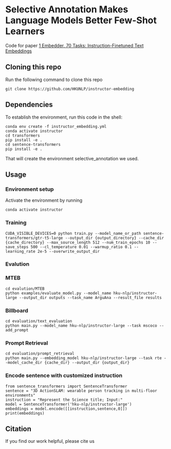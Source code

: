 # Selective Annotation Makes Language Models Better Few-Shot Learners

Code for paper [1 Embedder, 70 Tasks: Instruction-Finetuned Text Embeddings](https://github.com/HKUNLP/instructor-embedding)


## Cloning this repo
Run the following command to clone this repo
```
git clone https://github.com/HKUNLP/instructor-embedding
```

## Dependencies
To establish the environment, run this code in the shell:
```
conda env create -f instructor_embedding.yml
conda activate instructor
cd transformers
pip install -e .
cd sentence-transformers
pip install -e .
```
That will create the environment selective_annotation we used.

## Usage

### Environment setup

Activate the environment by running
```
conda activate instructor
```

### Training
```
CUDA_VISIBLE_DEVICES=0 python train.py --model_name_or_path sentence-transformers/gtr-t5-large --output_dir {output_directory} --cache_dir {cache_directory} --max_source_length 512 --num_train_epochs 10 --save_steps 500 --cl_temperature 0.01 --warmup_ratio 0.1 --learning_rate 2e-5 --overwrite_output_dir
```

### Evalution
### MTEB
```
cd evalution/MTEB
python examples/evaluate_model.py --model_name hku-nlp/instructor-large --output_dir outputs --task_name ArguAna --result_file results
```

### Billboard
```
cd evaluation/text_evaluation
python main.py --model_name hku-nlp/instructor-large --task mscoco --add_prompt
```

### Prompt Retrieval
```
cd evaluation/prompt_retrieval
python main.py --embedding_model hku-nlp/instructor-large --task rte --model_cache_dir {cache_dir} --output_dir {output_dir}
```

### Encode sentence with customized instruction
```
from sentence_transformers import SentenceTransformer
sentence = "3D ActionSLAM: wearable person tracking in multi-floor environments"
instruction = "Represent the Science title; Input:"
model = SentenceTransformer('hku-nlp/instructor-large')
embeddings = model.encode([[instruction,sentence,0]])
print(embeddings)
```

## Citation
If you find our work helpful, please cite us
